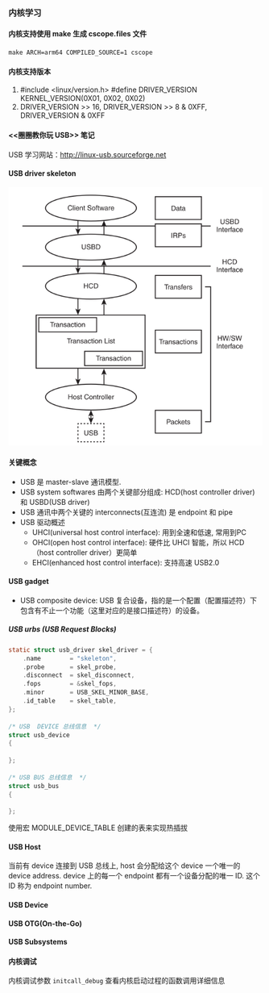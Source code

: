 ### 内核学习

#### 内核支持使用 make 生成 cscope.files 文件
``make ARCH=arm64 COMPILED_SOURCE=1 cscope``

#### 内核支持版本
1. #include <linux/version.h>
#define DRIVER_VERSION			KERNEL_VERSION(0X01, 0X02, 0X02)
2. DRIVER_VERSION >> 16, DRIVER_VERSION >> 8 & 0XFF, DRIVER_VERSION & 0XFF

#### <<圈圈教你玩 USB>> 笔记

USB 学习网站：http://linux-usb.sourceforge.net

#### USB driver skeleton
![usb_core](assets/USB_core.png)

#### 关键概念
* USB 是 master-slave 通讯模型.
* USB system softwares 由两个关键部分组成: HCD(host controller driver) 和 USBD(USB driver)
* USB 通讯中两个关键的 interconnects(互连流) 是 endpoint 和 pipe
* USB 驱动概述
	* UHCI(universal host control interface): 用到全速和低速, 常用到PC
	* OHCI(open host control interface): 硬件比 UHCI 智能，所以 HCD（host controller driver）更简单
	* EHCI(enhanced host control interface): 支持高速 USB2.0

#### USB gadget
* USB composite device: USB 复合设备，指的是一个配置（配置描述符）下包含有不止一个功能（这里对应的是接口描述符）的设备。

##### USB urbs (USB Request Blocks)

``` C
static struct usb_driver skel_driver = {
    .name        = "skeleton",
    .probe       = skel_probe,
    .disconnect  = skel_disconnect,
    .fops        = &skel_fops,
    .minor       = USB_SKEL_MINOR_BASE,
    .id_table    = skel_table,
};

/* USB  DEVICE 总线信息  */
struct usb_device
{

};

/* USB BUS 总线信息  */
struct usb_bus
{

};
```
使用宏 MODULE_DEVICE_TABLE 创建的表来实现热插拔

#### USB Host
当前有 device 连接到 USB 总线上, host 会分配给这个 device 一个唯一的 device address.
device 上的每一个 endpoint 都有一个设备分配的唯一 ID. 这个 ID 称为 endpoint number.
#### USB Device

#### USB OTG(On-the-Go)

#### USB Subsystems

#### 内核调试
内核调试参数 ``initcall_debug`` 查看内核启动过程的函数调用详细信息
